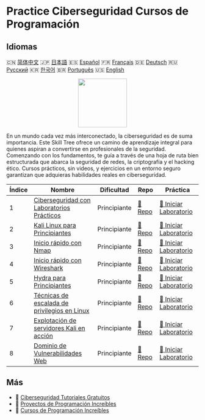 # Practice Ciberseguridad Cursos de Programación

## Idiomas

🇨🇳 [简体中文](README_zh.md) 🇯🇵 [日本語](README_ja.md) 🇪🇸 [Español](README_es.md) 🇫🇷 [Français](README_fr.md) 🇩🇪 [Deutsch](README_de.md) 🇷🇺 [Русский](README_ru.md) 🇰🇷 [한국어](README_ko.md) 🇧🇷 [Português](README_pt.md) 🇺🇸 [English](README.md) 

<div align="center">
<img width="128px" src="https://file.labex.io/path/Xke24vJbuOBk.png">
</div>

En un mundo cada vez más interconectado, la ciberseguridad es de suma importancia. Este Skill Tree ofrece un camino de aprendizaje integral para quienes aspiran a convertirse en profesionales de la seguridad. Comenzando con los fundamentos, te guía a través de una hoja de ruta bien estructurada que abarca la seguridad de redes, la criptografía y el hacking ético. Cursos prácticos, sin videos, y ejercicios en un entorno seguro garantizan que adquieras habilidades reales en ciberseguridad.

|   Índice | Nombre                                                                                                               | Dificultad   | Repo                                                                              | Práctica                                                                                       |
|----------|----------------------------------------------------------------------------------------------------------------------|--------------|-----------------------------------------------------------------------------------|------------------------------------------------------------------------------------------------|
|        1 | [Ciberseguridad con Laboratorios Prácticos](https://labex.io/es/courses/cybersecurity-labs-for-beginners)            | Principiante | [🔗 Repo](https://github.com/labex-labs/cybersecurity-labs-for-beginners)         | [🚀 Iniciar Laboratorio](https://labex.io/es/courses/cybersecurity-labs-for-beginners)         |
|        2 | [Kali Linux para Principiantes](https://labex.io/es/courses/kali-linux-for-beginners)                                | Principiante | [🔗 Repo](https://github.com/labex-labs/kali-linux-for-beginners)                 | [🚀 Iniciar Laboratorio](https://labex.io/es/courses/kali-linux-for-beginners)                 |
|        3 | [Inicio rápido con Nmap](https://labex.io/es/courses/quick-start-with-nmap)                                          | Principiante | [🔗 Repo](https://github.com/labex-labs/quick-start-with-nmap)                    | [🚀 Iniciar Laboratorio](https://labex.io/es/courses/quick-start-with-nmap)                    |
|        4 | [Inicio rápido con Wireshark](https://labex.io/es/courses/quick-start-with-wireshark)                                | Principiante | [🔗 Repo](https://github.com/labex-labs/quick-start-with-wireshark)               | [🚀 Iniciar Laboratorio](https://labex.io/es/courses/quick-start-with-wireshark)               |
|        5 | [Hydra para Principiantes](https://labex.io/es/courses/hydra-for-beginners)                                          | Principiante | [🔗 Repo](https://github.com/labex-labs/hydra-for-beginners)                      | [🚀 Iniciar Laboratorio](https://labex.io/es/courses/hydra-for-beginners)                      |
|        6 | [Técnicas de escalada de privilegios en Linux](https://labex.io/es/courses/privilege-escalation-techniques-on-linux) | Principiante | [🔗 Repo](https://github.com/labex-labs/privilege-escalation-techniques-on-linux) | [🚀 Iniciar Laboratorio](https://labex.io/es/courses/privilege-escalation-techniques-on-linux) |
|        7 | [Explotación de servidores Kali en acción](https://labex.io/es/courses/kali-server-exploitation-in-action)           | Principiante | [🔗 Repo](https://github.com/labex-labs/kali-server-exploitation-in-action)       | [🚀 Iniciar Laboratorio](https://labex.io/es/courses/kali-server-exploitation-in-action)       |
|        8 | [Dominio de Vulnerabilidades Web](https://labex.io/es/courses/web-vulnerability-mastery)                             | Principiante | [🔗 Repo](https://github.com/labex-labs/web-vulnerability-mastery)                | [🚀 Iniciar Laboratorio](https://labex.io/es/courses/web-vulnerability-mastery)                |

## Más

- 🔗 [Ciberseguridad Tutoriales Gratuitos](https://github.com/labex-labs/cybersecurity-free-tutorials)
- 🔗 [Proyectos de Programación Increíbles](https://github.com/labex-labs/awesome-programming-projects)
- 🔗 [Cursos de Programación Increíbles](https://github.com/labex-labs/awesome-programming-courses)

